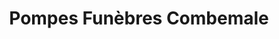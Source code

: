 ---
title: "Pompes Funèbres Combemale"
url: /villeneuve-de-berg/pompes-funebres-combemale/
shop: directeurs de funérailles
---